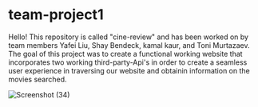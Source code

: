 # team-project1
Hello! 
This repository is called "cine-review" and has been worked on by team members Yafei Liu, Shay Bendeck, kamal kaur, and Toni Murtazaev. The goal of this project was to create a functional working website that incorporates two working third-party-Api's in order to create a seamless user experience in traversing our website and obtainin information on the movies searched. 












![Screenshot (34)](https://user-images.githubusercontent.com/104277419/170647246-a6e5af13-2e5a-4c4a-b6d5-ce699041a580.png)
